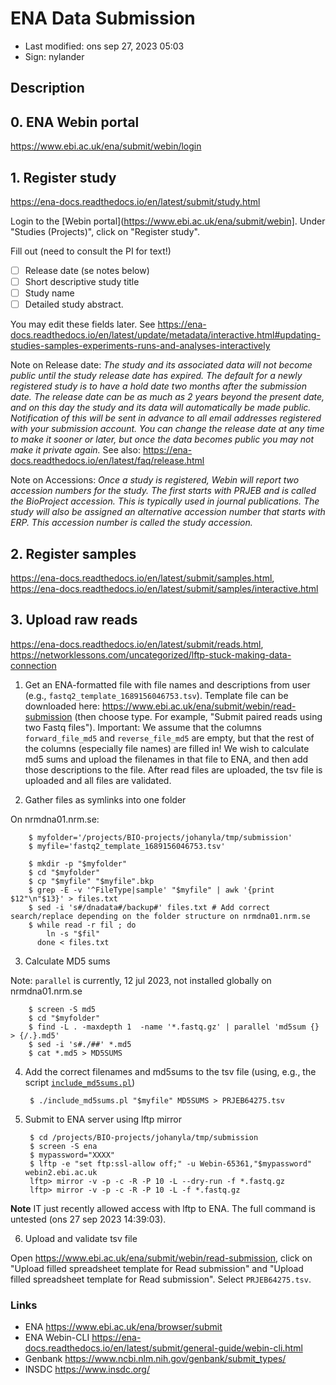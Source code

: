 # ENA Data Submission

- Last modified: ons sep 27, 2023  05:03
- Sign: nylander

## Description

## 0. ENA Webin portal

<https://www.ebi.ac.uk/ena/submit/webin/login>

## 1. Register study

<https://ena-docs.readthedocs.io/en/latest/submit/study.html>

Login to the [Webin portal](https://www.ebi.ac.uk/ena/submit/webin]. Under "Studies (Projects)", click on "Register study".

Fill out (need to consult the PI for text!)
 - [ ] Release date (se notes below)
 - [ ] Short descriptive study title
 - [ ] Study name
 - [ ] Detailed study abstract.

You may edit these fields later. See <https://ena-docs.readthedocs.io/en/latest/update/metadata/interactive.html#updating-studies-samples-experiments-runs-and-analyses-interactively>

Note on Release date: *The study and its associated data will not become public until the study release date has expired. The default for a newly registered study is to have a hold date two months after the submission date. The release date can be as much as 2 years beyond the present date, and on this day the study and its data will automatically be made public. Notification of this will be sent in advance to all email addresses registered with your submission account. You can change the release date at any time to make it sooner or later, but once the data becomes public you may not make it private again.* See also: <https://ena-docs.readthedocs.io/en/latest/faq/release.html>

Note on Accessions: *Once a study is registered, Webin will report two accession numbers for the study. The first starts with PRJEB and is called the BioProject accession. This is typically used in journal publications. The study will also be assigned an alternative accession number that starts with ERP. This accession number is called the study accession.*

## 2. Register samples

<https://ena-docs.readthedocs.io/en/latest/submit/samples.html>,
<https://ena-docs.readthedocs.io/en/latest/submit/samples/interactive.html>

## 3. Upload raw reads

<https://ena-docs.readthedocs.io/en/latest/submit/reads.html>,
<https://networklessons.com/uncategorized/lftp-stuck-making-data-connection>

1. Get an ENA-formatted file with file names and descriptions from user (e.g.,
   `fastq2_template_1689156046753.tsv`). Template file can be downloaded here:
   <https://www.ebi.ac.uk/ena/submit/webin/read-submission> (then choose type.
   For example, "Submit paired reads using two Fastq files").  Important: We
   assume that the columns `forward_file_md5` and `reverse_file_md5` are empty,
   but that the rest of the columns (especially file names) are filled in!  We
   wish to calculate md5 sums and upload the filenames in that file to ENA, and
   then add those descriptions to the file.  After read files are uploaded, the
   tsv file is uploaded and all files are validated.

2. Gather files as symlinks into one folder

On nrmdna01.nrm.se:

        $ myfolder='/projects/BIO-projects/johanyla/tmp/submission'
        $ myfile='fastq2_template_1689156046753.tsv'

        $ mkdir -p "$myfolder"
        $ cd "$myfolder"
        $ cp "$myfile" "$myfile".bkp
        $ grep -E -v '^FileType|sample' "$myfile" | awk '{print $12"\n"$13}' > files.txt
        $ sed -i 's#/dnadata#/backup#' files.txt # Add correct search/replace depending on the folder structure on nrmdna01.nrm.se
        $ while read -r fil ; do
            ln -s "$fil"
          done < files.txt

3. Calculate MD5 sums

Note: `parallel` is currently, 12 jul 2023, not installed globally on nrmdna01.nrm.se

        $ screen -S md5
        $ cd "$myfolder"
        $ find -L . -maxdepth 1  -name '*.fastq.gz' | parallel 'md5sum {} > {/.}.md5'
        $ sed -i 's#./##' *.md5
        $ cat *.md5 > MD5SUMS

4. Add the correct filenames and md5sums to the tsv file (using, e.g., the
   script [`include_md5sums.pl`](https://github.com/Naturhistoriska/NRM-DNA-lab/blob/main/src/include_md5sums.pl))

        $ ./include_md5sums.pl "$myfile" MD5SUMS > PRJEB64275.tsv

5. Submit to ENA server using lftp mirror

        $ cd /projects/BIO-projects/johanyla/tmp/submission
        $ screen -S ena
        $ mypassword="XXXX"
        $ lftp -e "set ftp:ssl-allow off;" -u Webin-65361,"$mypassword" webin2.ebi.ac.uk
        lftp> mirror -v -p -c -R -P 10 -L --dry-run -f *.fastq.gz
        lftp> mirror -v -p -c -R -P 10 -L -f *.fastq.gz

**Note** IT just recently allowed access with lftp to ENA. The full command is
untested (ons 27 sep 2023 14:39:03).

6. Upload and validate tsv file

Open <https://www.ebi.ac.uk/ena/submit/webin/read-submission>,
click on "Upload filled spreadsheet template for Read submission" and
"Upload filled spreadsheet template for Read submission".
Select `PRJEB64275.tsv`.

### Links

- ENA <https://www.ebi.ac.uk/ena/browser/submit>
- ENA Webin-CLI <https://ena-docs.readthedocs.io/en/latest/submit/general-guide/webin-cli.html>
- Genbank <https://www.ncbi.nlm.nih.gov/genbank/submit_types/>
- INSDC <https://www.insdc.org/>

